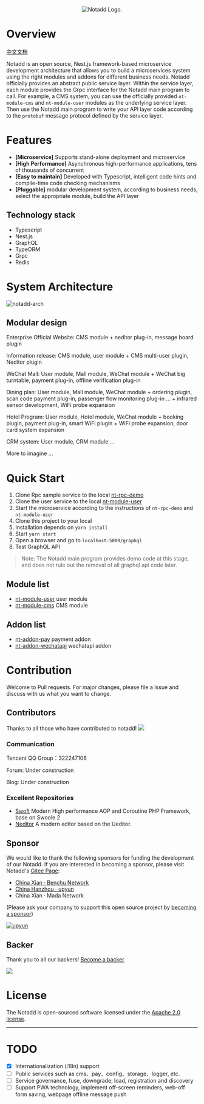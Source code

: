 <p align="center"><img src="https://www.notadd.com/src/notado_logo420x96.svg" alt="Notadd Logo."></p>

# Overview

[中文文档](./README_zh.md)

Notadd is an open source, Nest.js framework-based microservice development architecture that allows you to build a microservices system using the right modules and addons for different business needs. Notadd officially provides an abstract public service layer. Within the service layer, each module provides the Grpc interface for the Notadd main program to call. For example, a CMS system, you can use the officially provided `nt-module-cms` and `nt-module-user` modules as the underlying service layer. Then use the Notadd main program to write your API layer code according to the `protobuf` message protocol defined by the service layer.

# Features

- **[Microservice]** Supports stand-alone deployment and microservice
- **[High Performance]** Asynchronous high-performance applications, tens of thousands of concurrent
- **[Easy to maintain]** Developed with Typescript, intelligent code hints and compile-time code checking mechanisms
- **[Pluggable]** modular development system, according to business needs, select the appropriate module, build the API layer

## Technology stack

- Typescript
- Nest.js
- GraphQL
- TypeORM
- Grpc
- Redis

# System Architecture

![notadd-arch](https://www.notadd.com/src/notadd-arch.svg)

## Modular design

Enterprise Official Website: CMS module + neditor plug-in, message board plugin

Information release: CMS module, user module + CMS multi-user plugin, Neditor plugin

WeChat Mall: User module, Mall module, WeChat module + WeChat big turntable, payment plug-in, offline verification plug-in

Dining plan: User module, Mall module, WeChat module + ordering plugin, scan code payment plug-in, passenger flow monitoring plug-in ... + infrared sensor development, WiFi probe expansion

Hotel Program: User module, Hotel module, WeChat module + booking plugin, payment plug-in, smart WiFi plugin + WiFi probe expansion, door card system expansion

CRM system: User module, CRM module ...

More to imagine ...

# Quick Start

1. Clone Rpc sample service to the local [nt-rpc-demo](https://github.com/notadd/nt-rpc-demo)
2. Clone the user service to the local [nt-module-user](https://github.com/notadd/nt-module-user)
3. Start the microservice according to the instructions of `nt-rpc-demo` and `nt-module-user`
4. Clone this project to your local
5. Installation depends on `yarn install`
6. Start `yarn start`
7. Open a browser and go to `localhost:5000/graphql`
8. Test GraphQL API

> Note: The Notadd main program provides demo code at this stage, and does not rule out the removal of all graphql api code later.

## Module list

- [nt-module-user](https://github.com/notadd/nt-module-user) user module
- [nt-module-cms](https://github.com/notadd/nt-module-cms)  CMS module

## Addon list

- [nt-addon-pay](https://github.com/notadd/nt-addon-pay) payment addon
- [nt-addon-wechatapi](https://github.com/notadd/nt-addon-wechatapi) wechatapi addon

# Contribution

Welcome to Pull requests. For major changes, please file a Issue and discuss with us what you want to change.

## Contributors

Thanks to all those who have contributed to notadd!
<a href="https://github.com/notadd/notadd/graphs/contributors"><img src="https://opencollective.com/notadd/contributors.svg?width=890&button=false" /></a>

### Communication

Tencent QQ Group：322247106

Forum: Under construction

Blog: Under construction

### Excellent Repositories

- [Swoft](https://github.com/swoft-cloud/swoft) Modern High performance AOP and Coroutine PHP Framework, base on Swoole 2
- [Neditor](https://github.com/notadd/neditor) A modern editor based on the Ueditor.

## Sponsor

We would like to thank the following sponsors for funding the development of our Notadd. If you are interested in becoming a sponsor, please visit Notadd's [Gitee Page](https://gitee.com/notadd/notadd?donate=true):

- [China Xian · Benchu Network](https://www.ibenchu.com)
- [China Hanzhou · upyun](https://www.upyun.com)
- China Xian · Mada Network

(Please ask your company to support this open source project by [becoming a sponsor](https://opencollective.com/notadd#sponsor))

[![upyun](https://www.notadd.com/src/upyun.svg "又拍云")](https://console.upyun.com/register/?invite=r17EYO3BW)

## Backer

Thank you to all our backers! [Become a backer](https://opencollective.com/notadd#backer)

<a href="https://opencollective.com/notadd#backers" target="_blank"><img src="https://opencollective.com/notadd/backers.svg?width=890"></a>

# License

The Notadd is open-sourced software licensed under the [Apache 2.0 license](LICENSE).

----------

# TODO

- [x] Internationalization (i18n) support
- [ ] Public services such as cms、pay、config、storage、logger, etc.
- [ ] Service governance, fuse, downgrade, load, registration and discovery
- [ ] Support PWA technology, implement off-screen reminders, web-off form saving, webpage offline message push

